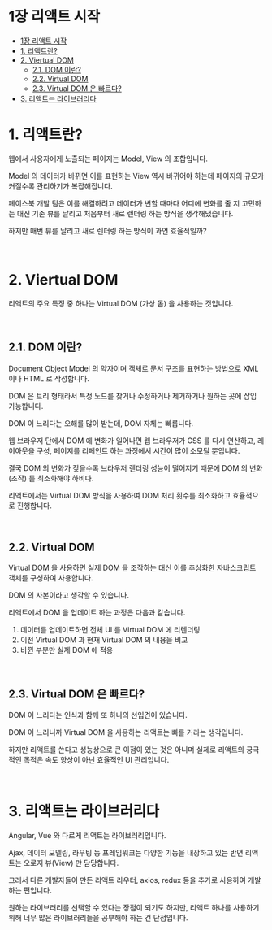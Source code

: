 # 1장 리액트 시작

- [1장 리액트 시작](#1장-리액트-시작)
- [1. 리액트란?](#1-리액트란)
- [2. Viertual DOM](#2-viertual-dom)
  - [2.1. DOM 이란?](#21-dom-이란)
  - [2.2. Virtual DOM](#22-virtual-dom)
  - [2.3. Virtual DOM 은 빠르다?](#23-virtual-dom-은-빠르다)
- [3. 리액트는 라이브러리다](#3-리액트는-라이브러리다)

# 1. 리액트란?

웹에서 사용자에게 노출되는 페이지는 Model, View 의 조합입니다.

Model 의 데이터가 바뀌면 이를 표현하는 View 역시 바뀌어야 하는데 페이지의 규모가 커질수록 관리하기가 복잡해집니다.

페이스북 개발 팀은 이를 해결하려고 데이터가 변할 때마다 어디에 변화를 줄 지 고민하는 대신 기존 뷰를 날리고 처음부터 새로 렌더링 하는 방식을 생각해냈습니다.

하지만 매번 뷰를 날리고 새로 렌더링 하는 방식이 과연 효율적일까?

<br>

# 2. Viertual DOM

리액트의 주요 특징 중 하나는 Virtual DOM (가상 돔) 을 사용하는 것입니다.

<br>

## 2.1. DOM 이란?

Document Object Model 의 약자이며 객체로 문서 구조를 표현하는 방법으로 XML 이나 HTML 로 작성합니다.

DOM 은 트리 형태라서 특정 노드를 찾거나 수정하거나 제거하거나 원하는 곳에 삽입 가능합니다.

DOM 이 느리다는 오해를 많이 받는데, DOM 자체는 빠릅니다.

웹 브라우저 단에서 DOM 에 변화가 일어나면 웹 브라우저가 CSS 를 다시 연산하고, 레이아웃을 구성, 페이지를 리페인트 하는 과정에서 시간이 많이 소모될 뿐입니다.

결국 DOM 의 변화가 잦을수록 브라우저 렌더링 성능이 떨어지기 때문에 DOM 의 변화 (조작) 를 최소화해야 하비다.

리액트에서는 Virtual DOM 방식을 사용하여 DOM 처리 횟수를 최소화하고 효율적으로 진행합니다.

<br>

## 2.2. Virtual DOM

Virtual DOM 을 사용하면 실제 DOM 을 조작하는 대신 이를 추상화한 자바스크립트 객체를 구성하여 사용합니다.

DOM 의 사본이라고 생각할 수 있습니다.

리액트에서 DOM 을 업데이트 하는 과정은 다음과 같습니다.

1. 데이터를 업데이트하면 전체 UI 를 Virtual DOM 에 리렌더링
2. 이전 Virtual DOM 과 현재 Virtual DOM 의 내용을 비교
3. 바뀐 부분만 실제 DOM 에 적용

<br>

## 2.3. Virtual DOM 은 빠르다?

DOM 이 느리다는 인식과 함께 또 하나의 선입견이 있습니다.

DOM 이 느리니까 Virtual DOM 을 사용하는 리액트는 빠를 거라는 생각입니다.

하지만 리액트를 쓴다고 성능상으로 큰 이점이 있는 것은 아니며 실제로 리액트의 궁극적인 목적은 속도 향상이 아닌 효율적인 UI 관리입니다.

<br>

# 3. 리액트는 라이브러리다

Angular, Vue 와 다르게 리액트는 라이브러리입니다.

Ajax, 데이터 모델링, 라우팅 등 프레임워크는 다양한 기능을 내장하고 있는 반면 리액트는 오로지 뷰(View) 만 담당합니다.

그래서 다른 개발자들이 만든 리액트 라우터, axios, redux 등을 추가로 사용하여 개발하는 편입니다.

원하는 라이브러리를 선택할 수 있다는 장점이 되기도 하지만, 리액트 하나를 사용하기 위해 너무 많은 라이브러리들을 공부해야 하는 건 단점입니다.

